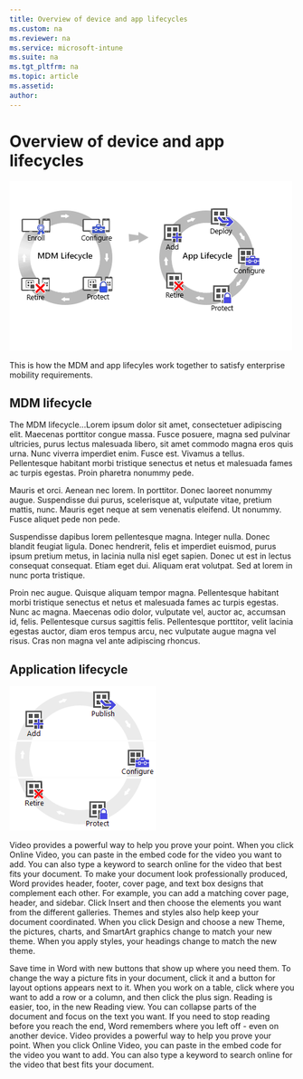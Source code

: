 ```yaml
---
title: Overview of device and app lifecycles
ms.custom: na
ms.reviewer: na
ms.service: microsoft-intune
ms.suite: na
ms.tgt_pltfrm: na
ms.topic: article
ms.assetid:
author:
---
```

# Overview of device and app lifecycles
![alt text](./media/mdmapplifecycle_v8.gif "mobile device and app lifecycle")

This is how the MDM and app lifecyles work together to satisfy enterprise mobility requirements.

## MDM lifecycle
The MDM lifecycle...Lorem ipsum dolor sit amet, consectetuer adipiscing elit. Maecenas porttitor congue massa. Fusce posuere, magna sed pulvinar ultricies, purus lectus malesuada libero, sit amet commodo magna eros quis urna. Nunc viverra imperdiet enim. Fusce est. Vivamus a tellus. Pellentesque habitant morbi tristique senectus et netus et malesuada fames ac turpis egestas. Proin pharetra nonummy pede.

Mauris et orci. Aenean nec lorem. In porttitor. Donec laoreet nonummy augue. Suspendisse dui purus, scelerisque at, vulputate vitae, pretium mattis, nunc. Mauris eget neque at sem venenatis eleifend. Ut nonummy. Fusce aliquet pede non pede.

Suspendisse dapibus lorem pellentesque magna. Integer nulla. Donec blandit feugiat ligula. Donec hendrerit, felis et imperdiet euismod, purus ipsum pretium metus, in lacinia nulla nisl eget sapien. Donec ut est in lectus consequat consequat. Etiam eget dui. Aliquam erat volutpat. Sed at lorem in nunc porta tristique.

Proin nec augue. Quisque aliquam tempor magna. Pellentesque habitant morbi tristique senectus et netus et malesuada fames ac turpis egestas. Nunc ac magna. Maecenas odio dolor, vulputate vel, auctor ac, accumsan id, felis. Pellentesque cursus sagittis felis. Pellentesque porttitor, velit lacinia egestas auctor, diam eros tempus arcu, nec vulputate augue magna vel risus. Cras non magna vel ante adipiscing rhoncus.



## Application lifecycle
[![Image1](..\media\AppLifeR1C1.png)](https://docsmsftstage.azurewebsites.net/en-us/intune/deployuse/deploy-apps-to-mobile-devices-in-microsoft-intune.html)[![Image1](..\media\AppLifeR1C2.png)](https://URLtoPublishApps)
<br/>
[![Image1](..\media\AppLifeR2C1.png)![Image1](..\media\AppLifeR2C2.png)](https://docsmsftstage.azurewebsites.net/en-us/intune/deployuse/update-apps-using-microsoft-intune.html)
<br />
[![Image1](..\media\AppLifeR3C1.png)](https://docsmsftstage.azurewebsites.net/en-us/intune/deployuse/retire-apps-using-microsoft-intune.html)[![Image1](..\media\AppLifeR3C2.png)](https://docsmsftstage.azurewebsites.net/en-us/intune/deployuse/configure-data-loss-prevention-app-policies-with-microsoft-intune.html)
<br />

Video provides a powerful way to help you prove your point. When you click Online Video, you can paste in the embed code for the video you want to add. You can also type a keyword to search online for the video that best fits your document. To make your document look professionally produced, Word provides header, footer, cover page, and text box designs that complement each other. For example, you can add a matching cover page, header, and sidebar. Click Insert and then choose the elements you want from the different galleries. Themes and styles also help keep your document coordinated. When you click Design and choose a new Theme, the pictures, charts, and SmartArt graphics change to match your new theme. When you apply styles, your headings change to match the new theme.

Save time in Word with new buttons that show up where you need them. To change the way a picture fits in your document, click it and a button for layout options appears next to it. When you work on a table, click where you want to add a row or a column, and then click the plus sign. Reading is easier, too, in the new Reading view. You can collapse parts of the document and focus on the text you want. If you need to stop reading before you reach the end, Word remembers where you left off - even on another device. Video provides a powerful way to help you prove your point. When you click Online Video, you can paste in the embed code for the video you want to add. You can also type a keyword to search online for the video that best fits your document.
